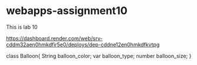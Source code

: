 # webapps-assignment10
This is lab 10

https://dashboard.render.com/web/srv-cddm32aen0hmkdfir5e0/deploys/dep-cddne12en0hmkdfkvtpg


class Balloon{
        String balloon_color;
        var balloon_type;
        number balloon_size;
      }

